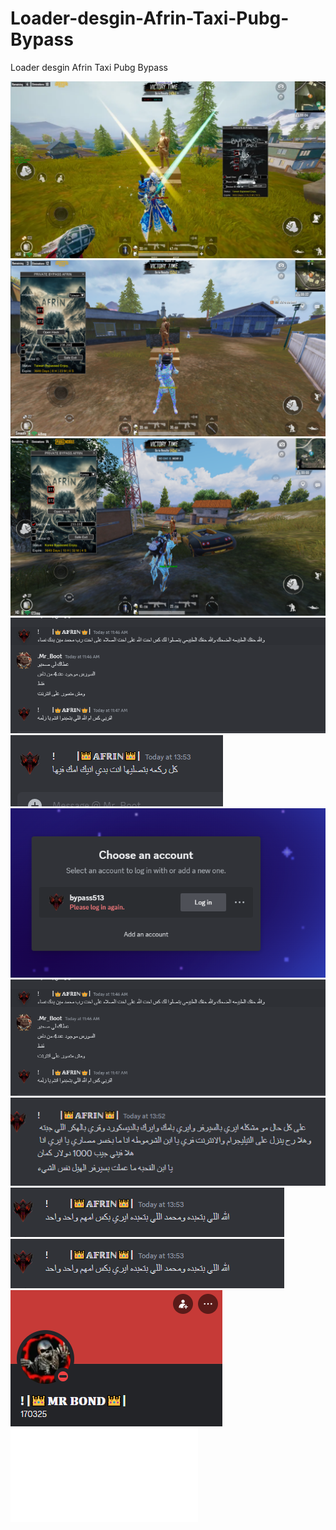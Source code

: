 # Loader-desgin-Afrin-Taxi-Pubg-Bypass
Loader desgin Afrin Taxi Pubg Bypass



![](sdhgsdahs.png)
![](hasdgsd.png)
![](khfjgfdh.png)
![](gjhdghfds.png)
![](gjhjdfhg.png)
![](hfsadf.png)
![](hjkhjfgh.png)
![](kfhsgsdfh.png)
![](kfsdgdfh.png)
![](khgjdgh.png)
![](sfdhgsdfg.png)
![](Gameloop.txt)
